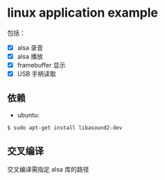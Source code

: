 # linux application example

包括：
- [x] alsa 录音
- [x] alsa 播放
- [x] framebuffer 显示
- [x] USB 手柄读取

## 依赖
- ubuntu:
```sh
$ sudo apt-get install libasound2-dev
```

## 交叉编译
交叉编译需指定 alsa 库的路径